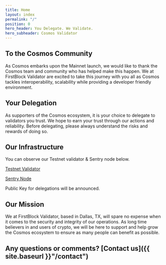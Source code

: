 ```yaml
---
title: Home
layout: index
permalink: "/"
position: 0
hero_header: You Delegate. We Validate.
hero_subheader: Cosmos Validator
---
```


## To the Cosmos Community
As Cosmos embarks upon the Mainnet launch, we would like to thank the Cosmos team and community who has helped make this happen. We at FirstBlock Validator are excited to take this journey with you all as Cosmos tackles interoperability, scalability while providing a developer friendly environment.

## Your Delegation
As supporters of the Cosmos ecosystem, it is your choice to delegate to validators you trust. We hope to earn your trust through our actions and reliability. Before delegating, please always understand the risks and rewards of doing so.

## Our Infrastructure
You can observe our Testnet validator & Sentry node below.

<a href="https://explorecosmos.network/validators/cosmosvaladdr1lu4svk6agftvnu2h2mdkpq9mewd6rw6l6xv5r3" class="button">Testnet Validator</a>

<a href="https://explorecosmos.network/validators/cosmosvaladdr1lu4svk6agftvnu2h2mdkpq9mewd6rw6l6xv5r3" class="button">Sentry Node</a>

Public Key for delegations will be announced.

## Our Mission
We at FirstBlock Validator, based in Dallas, TX, will spare no expense when it comes to the security and integrity of our operations. As long time believers in and users of crypto, we will be here to support and help grow the Cosmos ecosystem to ensure as many people can benefit as possible.

## Any questions or comments? [Contact us]({{ site.baseurl }}"/contact")
